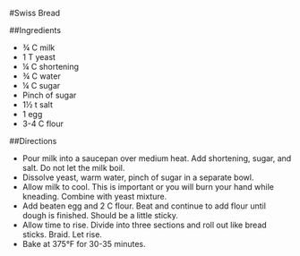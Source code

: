 #Swiss Bread

##Ingredients
- &frac34; C milk
- 1 T yeast
- &frac14; C shortening
- &frac34; C water
- &frac14; C sugar
- Pinch of sugar
- 1&frac12; t salt
- 1 egg
- 3-4 C flour

##Directions
- Pour milk into a saucepan over medium heat. Add shortening, sugar, and salt. Do not let the milk boil.
- Dissolve yeast, warm water, pinch of sugar in a separate bowl.
- Allow milk to cool. This is important or you will burn your hand while kneading. Combine with yeast mixture.
- Add beaten egg and 2 C flour. Beat and continue to add flour until dough is finished. Should be a little sticky.
- Allow time to rise. Divide into three sections and roll out like bread sticks. Braid. Let rise.
- Bake at 375&deg;F for 30-35 minutes.
